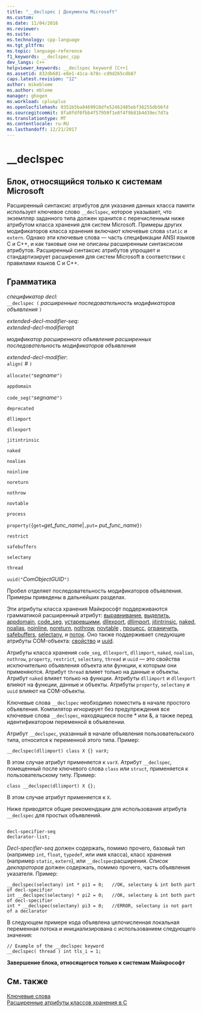```yaml
---
title: "__declspec | Документы Microsoft"
ms.custom: 
ms.date: 11/04/2016
ms.reviewer: 
ms.suite: 
ms.technology: cpp-language
ms.tgt_pltfrm: 
ms.topic: language-reference
f1_keywords: __declspec_cpp
dev_langs: C++
helpviewer_keywords: __declspec keyword [C++]
ms.assetid: 832db681-e8e1-41ca-b78c-cd9d265cdb87
caps.latest.revision: "12"
author: mikeblome
ms.author: mblome
manager: ghogen
ms.workload: cplusplus
ms.openlocfilehash: 0351b5ba8469918dfe52462485ebf36255db56fd
ms.sourcegitcommit: 8fa8fdf0fbb4f57950f1e8f4f9b81b4d39ec7d7a
ms.translationtype: MT
ms.contentlocale: ru-RU
ms.lasthandoff: 12/21/2017
---
```

# <a name="declspec"></a>__declspec
## <a name="microsoft-specific"></a>Блок, относящийся только к системам Microsoft  
 Расширенный синтаксис атрибутов для указания данных класса памяти использует ключевое слово `__declspec`, которое указывает, что экземпляр заданного типа должен хранится с перечисленным ниже атрибутом класса хранения для систем Microsoft. Примеры других модификаторов класса хранения включают ключевые слова `static` и `extern`. Однако эти ключевые слова — часть спецификации ANSI языков C и C++, и как таковые они не описаны расширенным синтаксисом атрибутов. Расширенный синтаксис атрибутов упрощает и стандартизирует расширения для систем Microsoft в соответствии с правилами языков C и С++.  
  
## <a name="grammar"></a>Грамматика  
 *спецификатор decl*:  
 `__declspec (`  *расширенные последовательность модификаторов объявления*  `)`  
  
 *extended-decl-modifier-seq*:  
 *extended-decl-modifier*opt  
  
 *модификатор расширенного объявления расширенных последовательность модификаторов объявления*  
  
 *extended-decl-modifier*:  
 `align(` *#* `)`  
  
 `allocate("`*segname*`")`  
  
 `appdomain`  
  
 `code_seg("`*segname*`")`  
  
 `deprecated`  
  
 `dllimport`  
  
 `dllexport`  
  
 `jitintrinsic`  
  
 `naked`  
  
 `noalias`  
  
 `noinline`  
  
 `noreturn`  
  
 `nothrow`  
  
 `novtable`  
  
 `process`  
  
 `property(`{`get=`*get_func_name*&#124;`,put=` *put_func_name*}`)`  
  
 `restrict`  
  
 `safebuffers`  
  
 `selectany`  
  
 `thread`  
  
 `uuid("`*ComObjectGUID*`")`  
  
 Пробел отделяет последовательность модификаторов объявления. Примеры приведены в дальнейших разделах.  
  
 Эти атрибуты класса хранения Майкрософт поддерживаются грамматикой расширенный атрибут: [выравнивание](../cpp/align-cpp.md), [выделить](../cpp/allocate.md), [appdomain](../cpp/appdomain.md), [code_seg](../cpp/code-seg-declspec.md), [устаревшими](../cpp/deprecated-cpp.md), [dllexport](../cpp/dllexport-dllimport.md), [dllimport](../cpp/dllexport-dllimport.md), [jitintrinsic](../cpp/jitintrinsic.md), [naked](../cpp/naked-cpp.md), [noalias](../cpp/noalias.md), [noinline](../cpp/noinline.md), [noreturn](../cpp/noreturn.md), [nothrow](../cpp/nothrow-cpp.md), [novtable](../cpp/novtable.md) , [процесс](../cpp/process.md), [ограничить](../cpp/restrict.md), [safebuffers](../cpp/safebuffers.md), [selectany](../cpp/selectany.md), и [поток](../cpp/thread.md). Оно также поддерживает следующие атрибуты COM-объекта: [свойство](../cpp/property-cpp.md) и [uuid](../cpp/uuid-cpp.md).  
  
 Атрибуты класса хранения `code_seg`, `dllexport`, `dllimport`, `naked`, `noalias`, `nothrow`, `property`, `restrict`, `selectany`, `thread` и `uuid` — это свойства исключительно объявления объекта или функции, к которым они применяются. Атрибут `thread` влияет только на данные и объекты. Атрибут `naked` влияет только на функции. Атрибуты `dllimport` и `dllexport` влияют на функции, данные и объекты. Атрибуты `property`, `selectany` и `uuid` влияют на COM-объекты.  
  
 Ключевые слова `__declspec` необходимо поместить в начале простого объявления. Компилятор игнорирует без предупреждения все ключевые слова `__declspec`, находящиеся после * или &, а также перед идентификатором переменной в объявлении.  
  
 Атрибут `__declspec`, указанный в начале объявления пользовательского типа, относится к переменной этого типа. Пример:  
  
```  
__declspec(dllimport) class X {} varX;  
```  
  
 В этом случае атрибут применяется к `varX`. Атрибут `__declspec`, помещенный после ключевого слова `class` или `struct`, применяется к пользовательскому типу. Пример:  
  
```  
class __declspec(dllimport) X {};  
```  
  
 В этом случае атрибут применяется к `X`.  
  
 Ниже приводятся общие рекомендации для использования атрибута `__declspec` для простых объявлений.  
  
```  
  
decl-specifier-seq  
declarator-list;  
```  
  
 *Decl-specifier-seq* должен содержать, помимо прочего, базовый тип (например `int`, `float`, `typedef`, или имя класса), класс хранения (например `static`, `extern`), или `__declspec`расширения. *Список деклараторов* должен содержать, помимо прочего, часть объявления указателя. Пример:  
  
```  
__declspec(selectany) int * pi1 = 0;   //OK, selectany & int both part of decl-specifier  
int __declspec(selectany) * pi2 = 0;   //OK, selectany & int both part of decl-specifier  
int * __declspec(selectany) pi3 = 0;   //ERROR, selectany is not part of a declarator  
```  
  
 В следующем примере кода объявлена целочисленная локальная переменная потока и инициализирована с использованием следующего значения:  
  
```  
// Example of the __declspec keyword  
__declspec( thread ) int tls_i = 1;  
```  
  
**Завершение блока, относящегося только к системам Майкрософт**  
  
## <a name="see-also"></a>См. также  
 [Ключевые слова](../cpp/keywords-cpp.md)   
 [Расширенные атрибуты классов хранения в C](../c-language/c-extended-storage-class-attributes.md)
